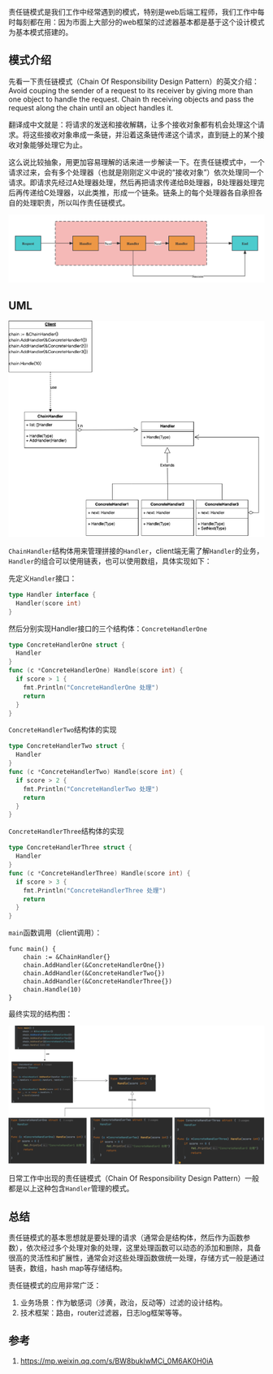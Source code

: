 责任链模式是我们工作中经常遇到的模式，特别是web后端工程师，我们工作中每时每刻都在用：因为市面上大部分的web框架的过滤器基本都是基于这个设计模式为基本模式搭建的。



## 模式介绍

先看一下责任链模式（Chain Of Responsibility Design Pattern）的英文介绍：Avoid couping the sender of a request to its receiver by giving more than one object to handle the request. Chain th receiving objects and pass the request along the chain until an object handles it.

翻译成中文就是：将请求的发送和接收解耦，让多个接收对象都有机会处理这个请求。将这些接收对象串成一条链，并沿着这条链传递这个请求，直到链上的某个接收对象能够处理它为止。

这么说比较抽象，用更加容易理解的话来进一步解读一下。在责任链模式中，一个请求过来，会有多个处理器（也就是刚刚定义中说的“接收对象”）依次处理同一个请求。即请求先经过A处理器处理，然后再把请求传递给B处理器，B处理器处理完后再传递给C处理器，以此类推，形成一个链条。链条上的每个处理器各自承担各自的处理职责，所以叫作责任链模式。

![责任链模式架构图](./images/责任链模式架构图.png)


## UML

![img.png](images/责任链模式UML.png)

`ChainHandler`结构体用来管理拼接的`Handler`，client端无需了解`Handler`的业务，`Handler`的组合可以使用链表，也可以使用数组，具体实现如下：

先定义`Handler`接口：

```go
type Handler interface {
  Handler(score int)  
}
```

然后分别实现Handler接口的三个结构体：`ConcreteHandlerOne`

```go
type ConcreteHandlerOne struct {
  Handler
}
func (c *ConcreteHandlerOne) Handle(score int) {
  if score > 1 {
    fmt.Println("ConcreteHandlerOne 处理")
    return
  }
}
```

`ConcreteHandlerTwo`结构体的实现

```go
type ConcreteHandlerTwo struct {
  Handler
}
func (c *ConcreteHandlerTwo) Handle(score int) {
  if score > 2 {
    fmt.Println("ConcreteHandlerTwo 处理")
    return
  }
}
```

`ConcreteHandlerThree`结构体的实现

```go
type ConcreteHandlerThree struct {
  Handler
}
func (c *ConcreteHandlerThree) Handle(score int) {
  if score > 3 {
    fmt.Println("ConcreteHandlerThree 处理")
    return
  }
}
```

`main`函数调用（client调用）：

```
func main() {
	chain := &ChainHandler{}
	chain.AddHandler(&ConcreteHandlerOne{})
	chain.AddHandler(&ConcreteHandlerTwo{})
	chain.AddHandler(&ConcreteHandlerThree{})
	chain.Handle(10)
}
```

最终实现的结构图：

![img.png](images/责任链模式代码UML.png)


日常工作中出现的责任链模式（Chain Of Responsibility Design Pattern）一般都是以上这种包含`Handler`管理的模式。



## 总结

责任链模式的基本思想就是要处理的请求（通常会是结构体，然后作为函数参数），依次经过多个处理对象的处理，这里处理函数可以动态的添加和删除，具备很高的灵活性和扩展性，通常会对这些处理函数做统一处理，存储方式一般是通过链表，数组，hash map等存储结构。

责任链模式的应用非常广泛：

1. 业务场景：作为敏感词（涉黄，政治，反动等）过滤的设计结构。
2. 技术框架：路由，router过滤器，日志log框架等等。



## 参考

1. https://mp.weixin.qq.com/s/BW8buklwMCi_0M6AK0H0iA



